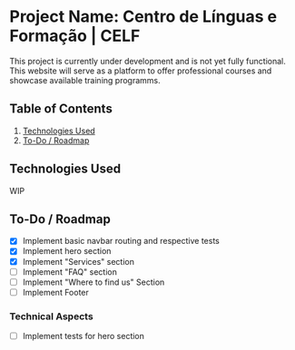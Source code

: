 # Project Name: Centro de Línguas e Formação | CELF

This project is currently under development and is not yet fully functional. This website will serve as a platform to offer professional courses and showcase available training programms.

## Table of Contents

1. [Technologies Used](#technologies-used)
2. [To-Do / Roadmap](#to-do--roadmap)

## Technologies Used

WIP

## To-Do / Roadmap

- [x] Implement basic navbar routing and respective tests
- [x] Implement hero section
- [x] Implement "Services" section
- [ ] Implement "FAQ" section
- [ ] Implement "Where to find us" Section
- [ ] Implement Footer

### Technical Aspects

- [ ] Implement tests for hero section
